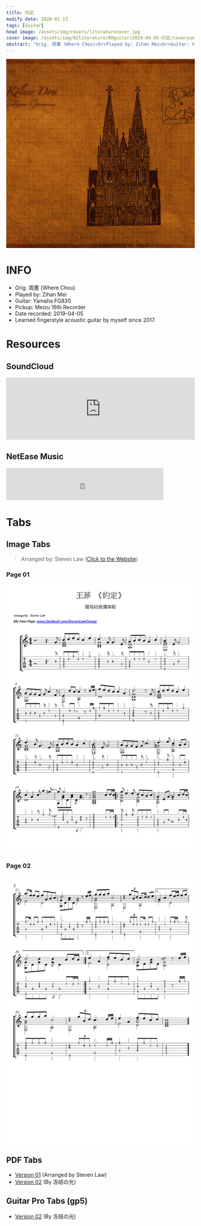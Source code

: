 ```yaml
---
title: 约定
modify date: 2020-01-13
tags: [Guitar]
head image: /assets/img/covers/literaturecover.jpg
cover image: /assets/img/02literature/00guitar/2019-04-05-约定/coveryueding.jpg
abstract: "Orig. 周蕙 (Where Chou)<br>Played by: Zihan Mei<br>Guitar: Yamaha FG830<br>Pickup: Meizu 16th Recorder<br>Date recorded: 2019-04-05"
---
```


![YuedingCover](../../assets/img/02literature/00guitar/2019-04-05-%E7%BA%A6%E5%AE%9A/coveryueding.jpg)

# INFO
* Orig. 周蕙 (Where Chou)
* Played by: Zihan Mei
* Guitar: Yamaha FG830
* Pickup: Meizu 16th Recorder
* Date recorded: 2019-04-05
* Learned fingerstyle acoustic guitar by myself since 2017.

# Resources
## SoundCloud
<iframe width="100%" height="166" scrolling="no" frameborder="no" allow="autoplay" src="https://w.soundcloud.com/player/?url=https%3A//api.soundcloud.com/tracks/741231085&color=%23fd746c&auto_play=false&hide_related=false&show_comments=true&show_user=true&show_reposts=false&show_teaser=true"></iframe>

## NetEase Music

<iframe frameborder="no" border="0" marginwidth="0" marginheight="0" width=420 height=86 src="https://music.163.com/outchain/player?type=3&id=2060489358&auto=0&height=66"></iframe>

# Tabs

## Image Tabs
> Arranged by: Steven Law ([Click to the Website](https://stevenlawguitar.com))

### Page 01

![TheEndofTheWorld01](../../assets/img/02literature/00guitar/2019-04-05-%E7%BA%A6%E5%AE%9A/%E7%BA%A6%E5%AE%9AbyStevenLawfret.401.jpg)

### Page 02

![TheEndofTheWorld02](../../assets/img/02literature/00guitar/2019-04-05-%E7%BA%A6%E5%AE%9A/%E7%BA%A6%E5%AE%9AbyStevenLawfret.402.jpg)

## PDF Tabs

* [Version 01](/assets/img/02literature/00guitar/2019-04-05-约定/约定byStevenLawfret.4.pdf) (Arranged by Steven Law)
* [Version 02](/assets/img/02literature/00guitar/2019-04-05-约定/约定冻结の光.pdf) (By 冻结の光)

## Guitar Pro Tabs (gp5)

* [Version 02](/assets/img/02literature/00guitar/2019-04-05-约定/约定冻结の光.gp5) (By 冻结の光)

